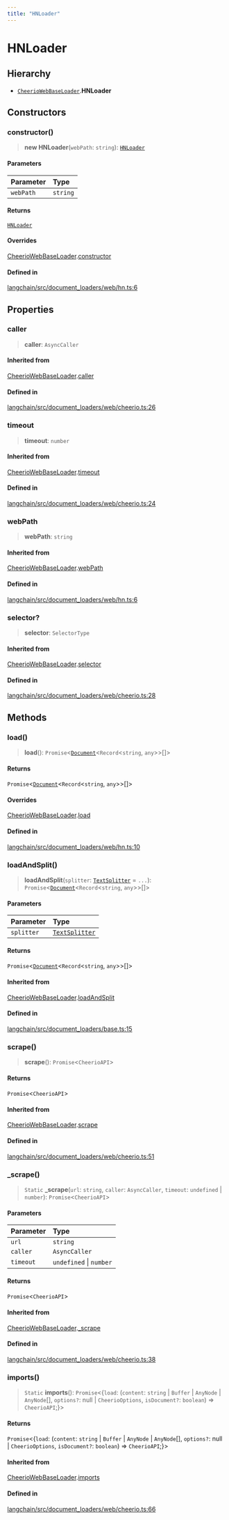 ```yaml
---
title: "HNLoader"
---
```


# HNLoader

## Hierarchy

- [`CheerioWebBaseLoader`](../../document_loaders_web_cheerio/classes/CheerioWebBaseLoader.md).**HNLoader**

## Constructors

### constructor()

> **new HNLoader**(`webPath`: `string`): [`HNLoader`](HNLoader.md)

#### Parameters

| Parameter | Type     |
| :-------- | :------- |
| `webPath` | `string` |

#### Returns

[`HNLoader`](HNLoader.md)

#### Overrides

[CheerioWebBaseLoader](../../document_loaders_web_cheerio/classes/CheerioWebBaseLoader.md).[constructor](../../document_loaders_web_cheerio/classes/CheerioWebBaseLoader.md#constructor)

#### Defined in

[langchain/src/document_loaders/web/hn.ts:6](https://github.com/hwchase17/langchainjs/blob/ddf2996/langchain/src/document_loaders/web/hn.ts#L6)

## Properties

### caller

> **caller**: `AsyncCaller`

#### Inherited from

[CheerioWebBaseLoader](../../document_loaders_web_cheerio/classes/CheerioWebBaseLoader.md).[caller](../../document_loaders_web_cheerio/classes/CheerioWebBaseLoader.md#caller)

#### Defined in

[langchain/src/document_loaders/web/cheerio.ts:26](https://github.com/hwchase17/langchainjs/blob/ddf2996/langchain/src/document_loaders/web/cheerio.ts#L26)

### timeout

> **timeout**: `number`

#### Inherited from

[CheerioWebBaseLoader](../../document_loaders_web_cheerio/classes/CheerioWebBaseLoader.md).[timeout](../../document_loaders_web_cheerio/classes/CheerioWebBaseLoader.md#timeout)

#### Defined in

[langchain/src/document_loaders/web/cheerio.ts:24](https://github.com/hwchase17/langchainjs/blob/ddf2996/langchain/src/document_loaders/web/cheerio.ts#L24)

### webPath

> **webPath**: `string`

#### Inherited from

[CheerioWebBaseLoader](../../document_loaders_web_cheerio/classes/CheerioWebBaseLoader.md).[webPath](../../document_loaders_web_cheerio/classes/CheerioWebBaseLoader.md#webpath)

#### Defined in

[langchain/src/document_loaders/web/hn.ts:6](https://github.com/hwchase17/langchainjs/blob/ddf2996/langchain/src/document_loaders/web/hn.ts#L6)

### selector?

> **selector**: `SelectorType`

#### Inherited from

[CheerioWebBaseLoader](../../document_loaders_web_cheerio/classes/CheerioWebBaseLoader.md).[selector](../../document_loaders_web_cheerio/classes/CheerioWebBaseLoader.md#selector)

#### Defined in

[langchain/src/document_loaders/web/cheerio.ts:28](https://github.com/hwchase17/langchainjs/blob/ddf2996/langchain/src/document_loaders/web/cheerio.ts#L28)

## Methods

### load()

> **load**(): `Promise`<[`Document`](../../document/classes/Document.md)<`Record`<`string`, `any`\>\>[]\>

#### Returns

`Promise`<[`Document`](../../document/classes/Document.md)<`Record`<`string`, `any`\>\>[]\>

#### Overrides

[CheerioWebBaseLoader](../../document_loaders_web_cheerio/classes/CheerioWebBaseLoader.md).[load](../../document_loaders_web_cheerio/classes/CheerioWebBaseLoader.md#load)

#### Defined in

[langchain/src/document_loaders/web/hn.ts:10](https://github.com/hwchase17/langchainjs/blob/ddf2996/langchain/src/document_loaders/web/hn.ts#L10)

### loadAndSplit()

> **loadAndSplit**(`splitter`: [`TextSplitter`](../../text_splitter/classes/TextSplitter.md) = `...`): `Promise`<[`Document`](../../document/classes/Document.md)<`Record`<`string`, `any`\>\>[]\>

#### Parameters

| Parameter  | Type                                                          |
| :--------- | :------------------------------------------------------------ |
| `splitter` | [`TextSplitter`](../../text_splitter/classes/TextSplitter.md) |

#### Returns

`Promise`<[`Document`](../../document/classes/Document.md)<`Record`<`string`, `any`\>\>[]\>

#### Inherited from

[CheerioWebBaseLoader](../../document_loaders_web_cheerio/classes/CheerioWebBaseLoader.md).[loadAndSplit](../../document_loaders_web_cheerio/classes/CheerioWebBaseLoader.md#loadandsplit)

#### Defined in

[langchain/src/document_loaders/base.ts:15](https://github.com/hwchase17/langchainjs/blob/ddf2996/langchain/src/document_loaders/base.ts#L15)

### scrape()

> **scrape**(): `Promise`<`CheerioAPI`\>

#### Returns

`Promise`<`CheerioAPI`\>

#### Inherited from

[CheerioWebBaseLoader](../../document_loaders_web_cheerio/classes/CheerioWebBaseLoader.md).[scrape](../../document_loaders_web_cheerio/classes/CheerioWebBaseLoader.md#scrape)

#### Defined in

[langchain/src/document_loaders/web/cheerio.ts:51](https://github.com/hwchase17/langchainjs/blob/ddf2996/langchain/src/document_loaders/web/cheerio.ts#L51)

### \_scrape()

> `Static` **\_scrape**(`url`: `string`, `caller`: `AsyncCaller`, `timeout`: `undefined` \| `number`): `Promise`<`CheerioAPI`\>

#### Parameters

| Parameter | Type                    |
| :-------- | :---------------------- |
| `url`     | `string`                |
| `caller`  | `AsyncCaller`           |
| `timeout` | `undefined` \| `number` |

#### Returns

`Promise`<`CheerioAPI`\>

#### Inherited from

[CheerioWebBaseLoader](../../document_loaders_web_cheerio/classes/CheerioWebBaseLoader.md).[\_scrape](../../document_loaders_web_cheerio/classes/CheerioWebBaseLoader.md#_scrape)

#### Defined in

[langchain/src/document_loaders/web/cheerio.ts:38](https://github.com/hwchase17/langchainjs/blob/ddf2996/langchain/src/document_loaders/web/cheerio.ts#L38)

### imports()

> `Static` **imports**(): `Promise`<\{`load`: (`content`: `string` \| `Buffer` \| `AnyNode` \| `AnyNode`[], `options?`: null \| `CheerioOptions`, `isDocument?`: `boolean`) => `CheerioAPI`;}\>

#### Returns

`Promise`<\{`load`: (`content`: `string` \| `Buffer` \| `AnyNode` \| `AnyNode`[], `options?`: null \| `CheerioOptions`, `isDocument?`: `boolean`) => `CheerioAPI`;}\>

#### Inherited from

[CheerioWebBaseLoader](../../document_loaders_web_cheerio/classes/CheerioWebBaseLoader.md).[imports](../../document_loaders_web_cheerio/classes/CheerioWebBaseLoader.md#imports)

#### Defined in

[langchain/src/document_loaders/web/cheerio.ts:66](https://github.com/hwchase17/langchainjs/blob/ddf2996/langchain/src/document_loaders/web/cheerio.ts#L66)
